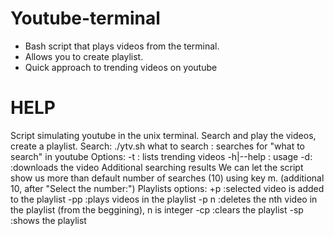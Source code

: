 # Youtube-terminal
- Bash script that plays videos from the terminal.
- Allows you to create playlist.
- Quick approach to trending videos on youtube

# HELP
Script simulating youtube in the unix terminal.
  Search and play the videos, create a playlist.
  Search:
  	./ytv.sh what to search
  		: searches for "what to search" in youtube
  Options:
  	-t
  		: lists trending videos
  	-h|--help
  		: usage
  	-d:
  		:downloads the video
  Additional searching results
  		We can let the script show us more than default number of searches (10)
  		using key m. (additional 10, after "Select the number:")
  Playlists options:
  	+p
  		:selected video is added to the playlist
  	-pp
  		:plays videos in the playlist
  	-p n
  		:deletes the nth video in the playlist (from the beggining), n is integer
  	-cp
  		:clears the playlist
  	-sp
  		:shows the playlist
